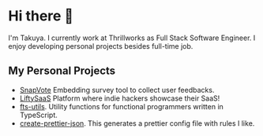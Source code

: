 # Hi there 👋
I'm Takuya. I currently work at Thrillworks as Full Stack Software Engineer. I enjoy developing personal projects besides full-time job.

## My Personal Projects
- [SnapVote](https://snapvote.live) Embedding survey tool to collect user feedbacks.
- [LiftySaaS](https://liftysaas.com) Platform where indie hackers showcase their SaaS!
- [fts-utils](https://www.npmjs.com/package/fts-utils). Utility functions for functional programmers written in TypeScript.
- [create-prettier-json](https://www.npmjs.com/package/create-prettier-json). This generates a prettier config file with rules I like. 

